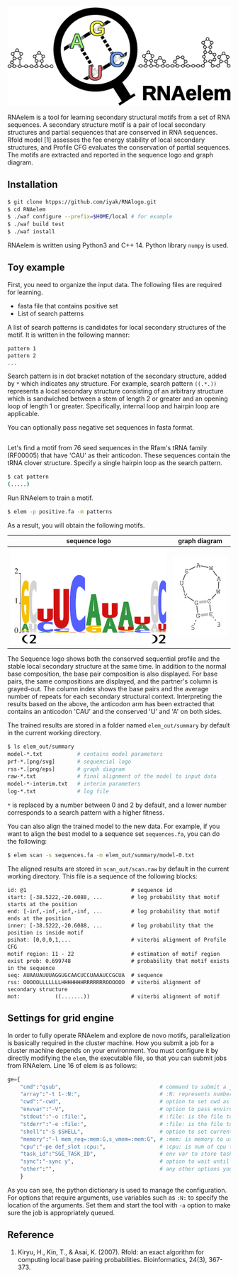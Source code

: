 ![RNAelem logo for Github](https://github.com/iyak/RNAelem/blob/master/material/github_logo.png)

RNAelem is a tool for learning secondary structural motifs from a set of RNA sequences.
A secondary structure motif is a pair of local secondary structures and partial sequences that are conserved in RNA sequences.
Rfold model [1] assesses the fee energy stability of local secondary structures, and Profile CFG evaluates the conservation of partial sequences.
The motifs are extracted and reported in the sequence logo and graph diagram.

## Installation

```bash
$ git clone htpps://github.com/iyak/RNAlogo.git
$ cd RNAelem
$ ./waf configure --prefix=$HOME/local # for example
$ ./waf build test
$ ./waf install
```
RNAelem is written using Python3 and C++ 14.
Python library `numpy` is used.

## Toy example

First, you need to organize the input data.
The following files are required for learning.

- fasta file that contains positive set
- List of search patterns

A list of search patterns is candidates for local secondary structures of the motif.
It is written in the following manner:
```
pattern 1
pattern 2
...
```
Search pattern is in dot bracket notation of the secondary structure, added by `*` which indicates any structure.
For example, search pattern `((.*.))` represents a local secondary structure consisting of an arbitrary structure which is sandwiched between a stem of length 2 or greater and an opening loop of length 1 or greater.
Specifically, internal loop and hairpin loop are applicable.

You can optionally pass negative set sequences in fasta format.

##
Let's find a motif from 76 seed sequences in the Rfam's tRNA family (RF00005) that have 'CAU' as their anticodon.
These sequences contain the tRNA clover structure.
Specify a single hairpin loop as the search pattern.
```bash
$ cat pattern
(.....)
```
Run RNAelem to train a motif.
```bash
$ elem -p positive.fa -m patterns
```
As a result, you will obtain the following motifs.

|sequence logo|graph diagram|
----|---- 
|![tRNA profile](https://github.com/iyak/RNAelem/blob/master/material/prf-0.png)|![tRNA secondary structure](https://github.com/iyak/RNAelem/blob/master/material/rss-0.png)|

The Sequence logo shows both the conserved sequential profile and the stable local secondary structure at the same time.
In addition to the normal base composition, the base pair composition is also displayed.
For base pairs, the same compositions are displayed, and the partner's column is grayed-out.
The column index shows the base pairs and the average number of repeats for each secondary structural context.
Interpreting the results based on the above, the anticodon arm has been extracted that contains an anticodon 'CAU' and the conserved 'U' and 'A' on both sides.

The trained results are stored in a folder named `elem_out/summary` by default in the current working directory.
```bash
$ ls elem_out/summary
model-*.txt           # contains model parameters
prf-*.[png/svg]       # sequencial logo
rss-*.[png/eps]       # graph diagram
raw-*.txt             # final alignment of the model to input data
model-*-interim.txt   # interim parameters
log-*.txt             # log file
```
`*` is replaced by a number between 0 and 2 by default, and a lower number corresponds to a search pattern with a higher fitness.

You can also align the trained model to the new data.
For example, if you want to align the best model to a sequence set `sequences.fa`, you can do the following:
```bash
$ elem scan -s sequences.fa -m elem_out/summary/model-0.txt
```

The aligned results are stored in `scan_out/scan.raw` by default in the current working directory.
This file is a sequence of the following blocks:
```
id: @1                                 # sequence id
start: [-38.5222,-20.6088, ...         # log probability that motif starts at the position
end: [-inf,-inf,-inf,-inf, ...         # log probability that motif ends at the position
inner: [-38.5222,-20.6088, ...         # log probability that the position is inside motif 
psihat: [0,0,0,1,...                   # viterbi alignment of Profile CFG
motif region: 11 - 22                  # estimation of motif region
exist prob: 0.699748                   # probability that motif exists in the sequence
seq: AUAAUAUUUAGGUGCAACUCCUAAAUCCGCUA  # sequence
rss: OOOOOLLLLLLLHHHHHHHRRRRRRROOOOOO  # viterbi alignment of secondary structure
mot:           ((.......))             # viterbi alignment of motif
```

## Settings for grid engine

In order to fully operate RNAelem and explore de novo motifs, parallelization is basically required in the cluster machine.
How you submit a job for a cluster machine depends on your environment.
You must configure it by directly modifying the `elem`, the executable file, so that you can submit jobs from RNAelem.
Line 16 of elem is as follows:
```python
ge={
    "cmd":"qsub",                               # command to submit a job
    "array":"-t 1-:N:",                         # :N: represents number of array-jobs
    "cwd":"-cwd",                               # option to set cwd as working directory
    "envvar":"-V",                              # option to pass environment variables
    "stdout":"-o :file:",                       # :file: is the file to write stdout
    "stderr":"-e :file:",                       # :file: is the file to write stderr
    "shell":"-S $SHELL",                        # option to set current shell as interpreter
    "memory":"-l mem_req=:mem:G,s_vmem=:mem:G", # :mem: is memory to use
    "cpu":"-pe def_slot :cpu:",                 # :cpu: is num of cpu to use
    "task_id":"SGE_TASK_ID",                    # env var to store task ID
    "sync":"-sync y",                           # option to wait until job terminates
    "other":"",                                 # any other options you want to specify
    }
```
As you can see, the python dictionary is used to manage the configuration.
For options that require arguments, use variables such as `:N:` to specify the location of the arguments.
Set them and start the tool with `-a` option to make sure the job is appropriately queued.

## Reference
1. Kiryu, H., Kin, T., & Asai, K. (2007). Rfold: an exact algorithm for computing local base pairing probabilities. Bioinformatics, 24(3), 367-373.

